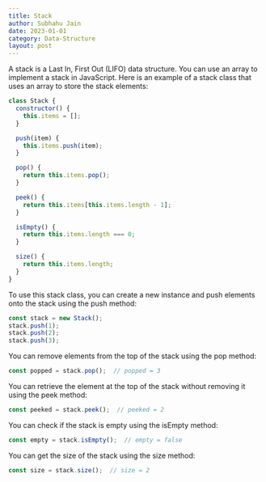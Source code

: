 ```yaml
---
title: Stack
author: Subhahu Jain
date: 2023-01-01
category: Data-Structure
layout: post
---
```



A stack is a Last In, First Out (LIFO) data structure. You can use an array to implement a stack in JavaScript. Here is an example of a stack class that uses an array to store the stack elements:

```js
class Stack {
  constructor() {
    this.items = [];
  }

  push(item) {
    this.items.push(item);
  }

  pop() {
    return this.items.pop();
  }

  peek() {
    return this.items[this.items.length - 1];
  }

  isEmpty() {
    return this.items.length === 0;
  }

  size() {
    return this.items.length;
  }
}
```

To use this stack class, you can create a new instance and push elements onto the stack using the push method:

```js
const stack = new Stack();
stack.push(1);
stack.push(2);
stack.push(3);
```

You can remove elements from the top of the stack using the pop method:

```js
const popped = stack.pop();  // popped = 3
```

You can retrieve the element at the top of the stack without removing it using the peek method:

```js
const peeked = stack.peek();  // peeked = 2
```

You can check if the stack is empty using the isEmpty method:

```js
const empty = stack.isEmpty();  // empty = false
```

You can get the size of the stack using the size method:

```js
const size = stack.size();  // size = 2
```

